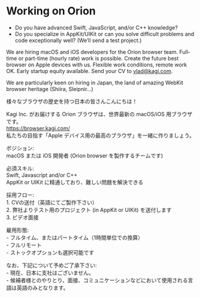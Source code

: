 # Working on Orion

- Do you have advanced Swift, JavaScript, and/or C++ knowledge?
- Do you specialize in AppKit/UIKit or can you solve difficult problems and code exceptionally well? (We’ll send a test project.)   
  
We are hiring macOS and iOS developers for the Orion browser team. Full-time or part-time (hourly rate) work is possible. Create the future best browser on Apple devices with us. Flexible work conditions, remote work OK. Early startup equity available. Send your CV to [vlad@kagi.com](mailto:vlad@kagi.com).   
  
We are particularly keen on hiring in Japan, the land of amazing WebKit browser heritage (Shiira, Sleipnir...)  
  
様々なブラウザの歴史を持つ日本の皆さんこんにちは！  
  
Kagi Inc. がお届けする Orion ブラウザは、世界最新の macOS/iOS 用ブラウザです。  
https://browser.kagi.com/  
私たちの目指す「Apple デバイス用の最高のブラウザ」を一緒に作りましょう。  
  
  
ポジション:  
macOS または iOS 開発者 (Orion browser を製作するチームです)  
  
  
必須スキル:  
Swift, Javascript and/or C++  
AppKit or UIKit に精通しており、難しい問題を解決できる  
  
  
採用フロー:  
1\. CVの送付（英語にてご製作下さい）  
2\. 弊社よりテスト用のプロジェクト (in AppKit or UIKit) を送付します  
3\. ビデオ面接  
  
  
雇用形態:  
\- フルタイム、またはパートタイム（1時間単位での換算）  
\- フルリモート  
\- ストックオプションも選択可能です  
  
  
なお、下記について予めご了承下さい:  
\- 現在、日本に支社はございません。  
\- 候補者様とのやりとり、面接、コミュニケーションなどにおいて使用される言語は英語のみとなります。